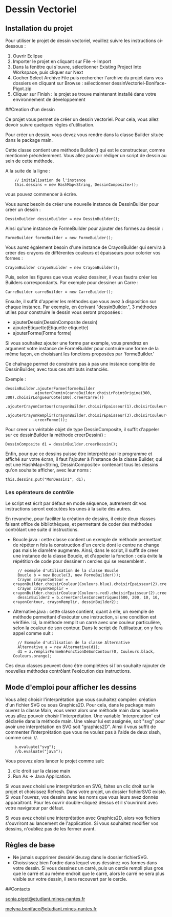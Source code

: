# Dessin Vectoriel


## Installation du projet

Pour utiliser le projet de dessin vectoriel, veuillez suivre les instructions ci-dessous :

1. Ouvrir Eclipse
2. Importer le projet en cliquant sur File -> Import
3. Dans la fenêtre qui s'ouvre, sélectionner Existing Project Into Workspace, puis cliquer sur Next
4. Cocher Select Archive File puis rechercher l'archive du projet dans vos dossiers en cliquant sur Browse : sélectionner dessinVectoriel-Boniface-Pigot.zip
5. Cliquer sur Finish : le projet se trouve maintenant installé dans votre environnement de développement


##Creation d'un dessin

Ce projet vous permet de créer un dessin vectoriel. Pour cela, vous allez devoir suivre quelques règles d'utilisation.


Pour créer un dessin, vous devez vous rendre dans la classe Builder située dans le package main.

Cette classe contient une méthode Builder() qui est le constructeur, comme mentionné précédemment. Vous allez pouvoir rédiger un script de dessin au sein de cette méthode.

A la suite de la ligne :

		// initialisation de l'instance
		this.dessins = new HashMap<String, DessinComposite>();

vous pouvez commencer à écrire.

Vous aurez besoin de créer une nouvelle instance de DessinBuilder pour créer un dessin :

	DessinBuilder dessinBuilder = new DessinBuilder();

Ainsi qu'une instance de FormeBuilder pour ajouter des formes au dessin :

	FormeBuilder formeBuilder = new FormeBuilder();

Vous aurez également besoin d'une instance de CrayonBuilder qui servira à créer des crayons de différentes couleurs et épaisseurs pour colorier vos formes :

	CrayonBuilder crayonBuilder = new CrayonBuilder();

Puis, selon les figures que vous voulez dessiner, il vous faudra créer les Builders correspondants. Par exemple pour dessiner un Carre : 

	CarreBuilder carreBuilder = new CarreBuilder();

Ensuite, il suffit d'appeler les méthodes que vous avez à disposition sur chaque instance. Par exemple, en écrivant "dessinBuilder.", 3 méthodes utiles pour construire le dessin vous seront proposées :

 - ajouterDessin(DessinComposite dessin)
 - ajouterEtiquette(Etiquette etiquette)
 - ajouterForme(Forme forme)

Si vous souhaitez ajouter une forme par exemple, vous prendrez en argument votre instance de FormeBuilder pour contruire une forme de la même façon, en choisisant les fonctions proposées par 'formeBuilder.'

Ce chaînage permet de construire pas à pas une instance complète de DessinBuilder, avec tous ces attributs instanciés.

Exemple : 

	dessinBuilder.ajouterForme(formeBuilder
				.ajouterChemin(carreBuilder.choisirPointOrigine(300, 300).choisirLongueurCote(100).creerCarre())
				.ajouterCrayonContour(crayonBuilder.choisirEpaisseur(1).choisirCouleur(Couleurs.black).creerCrayon())
				.ajouterCrayonRemplir(crayonBuilder.choisirEpaisseur(3).choisirCouleur(Couleurs.blue).creerCrayon())
				.creerForme());

Pour creer un véritable objet de type DessinComposite, il suffit d'appeler sur ce dessinBuilder la méthode creerDessin() :

	DessinComposite d1 = dessinBuilder.creerDessin();

Enfin, pour que ce dessins puisse être interprété par le programme et affiché sur votre écran, il faut l'ajouter à l'instance de la classe Builder, qui est une HashMap<String, DessinComposite> contenant tous les dessins qu'on souhaite afficher, avec leur noms :

	this.dessins.put("MonDessin1", d1);

### Les opérateurs de contrôle

Le script est écrit par défaut en mode séquence, autrement dit vos instructions seront exécutées les unes à la suite des autres.

En revanche, pour faciliter la création de dessins, il existe deux classes faisant office de bibliothèques, et permettant de coder des méthodes contrôlant une suite d'instructions.

- Boucle.java : cette classe contient un exemple de méthode permettant de répéter n fois la construction d'un cercle dont le centre ne change pas mais le diamètre augmente. Ainsi, dans le script, il suffit de creer une instance de la classe Boucle, et d'appeler la fonction : cela évite la répétition de code pour dessiner n cercles qui se ressemblent .

		// exemple d'utilisation de la classe Boucle
		Boucle b = new Boucle(3, new FormeBuilder());
		Crayon crayonContour = crayonBuilder.choisirCouleur(Couleurs.blue).choisirEpaisseur(2).creerCrayon();
		Crayon crayonRemplir = crayonBuilder.choisirCouleur(Couleurs.red).choisirEpaisseur(2).creerCrayon();
		dessinBuilder2 = b.creerCerclesConcentriques(500, 200, 10, 10, crayonContour, crayonRemplir, dessinBuilder2);

- Alternative.java : cette classe contient, quant à elle, un exemple de méthode permettant d'exécuter une instruction, si une condition est vérifiée. Ici, la méthode remplit un carré avec une couleur particulière, selon la couleur de son contour.
Dans le script de l'utilisateur, on y fera appel comme suit : 

		// Exemple d'utilisation de la classe Alternative
		Alternative a = new Alternative(d1);
		d1 = a.remplirFormeEnFonctionDeSonContour(0, Couleurs.black, Couleurs.orange);

Ces deux classes peuvent donc être complétées si l'on souhaite rajouter de nouvelles méthodes contrôlant l'exécution des instructions.


## Mode d'emploi pour afficher les dessins ##

Vous allez choisir l'interprétation que vous souhaitez compiler: création d'un fichier SVG ou sous Graphics2D. Pour cela, dans le package main ouvrez la classe Main, vous verez alors une méthode main dans laquelle vous allez pouvoir choisir l'interprétation. Une variable 'interpretation' est déclarée dans la méthode main. Une valeur lui est assignée, soit "svg" pour avoir une interprétation en SVG soit "graphics2D". Ainsi il vous suffit de commenter l'interprétation que vous ne voulez pas à l'aide de deux slash, comme ceci: //. 

		b.evaluate("svg");
		//b.evaluate("java");

Vous pouvez alors lancer le projet comme suit: 

1. clic droit sur la classe main 
2. Run As -> Java Application.


Si vous avez choisi une interprétation en SVG, faites un clic droit sur le projet et choisissez Refresh. Dans votre projet, un dossier fichierSVG existe. Si vous l'ouvrez, vos dessins avec les noms que vous leurs avez donnés apparaîtront. Pour les ouvrir double-cliquez dessus et il s'ouvriront avec votre navigateur par défaut.

Si vous avez choisi une interprétation avec Graphics2D, alors vos fichiers s'ouvriront au lancement de l'application. Si vous souhaitez modifier vos dessins, n'oubliez pas de les fermer avant.


## Règles de base ##

- Ne jamais supprimer dessinVide.svg dans le dossier fichierSVG.
- Choississez bien l'ordre dans lequel vous dessinez vos formes dans votre dessin. Si vous dessinez un carré, puis un cercle rempli plus gros que le carré et au même endroit que le carré, alors le carré ne sera plus visible sur votre dessin, il sera recouvert par le cercle.

##Contacts

sonia.pigot@etudiant.mines-nantes.fr

melyna.boniface@etudiant.mines-nantes.fr